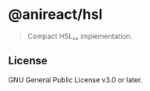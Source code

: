 # @anireact/hsl

> Compact HSLᵤᵥ implementation.

## License

GNU General Public License v3.0 or later.
